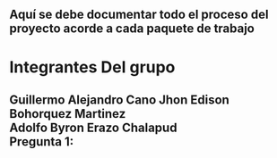 ## Aquí se debe  documentar todo el proceso del proyecto acorde a cada paquete de trabajo


Integrantes Del grupo
=======================
Guillermo Alejandro Cano
Jhon Edison Bohorquez Martinez  
Adolfo Byron Erazo Chalapud  
Pregunta 1:
------------
